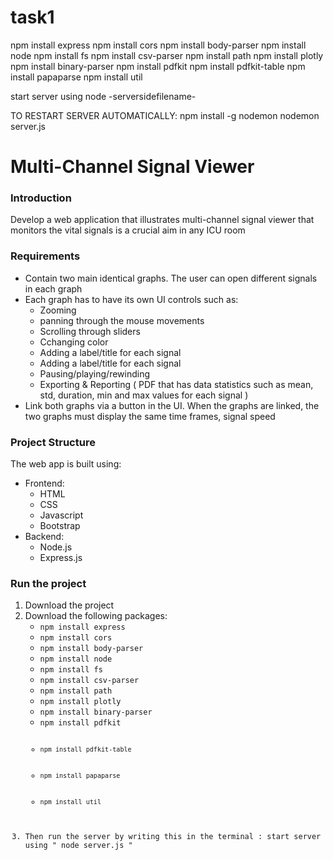 # task1

npm install express
npm install cors
npm install body-parser
npm install node
npm install fs
npm install csv-parser
npm install path
npm install plotly
npm install binary-parser
npm install pdfkit
npm install pdfkit-table
npm install papaparse
npm install util

start server using node -serversidefilename-

TO RESTART SERVER AUTOMATICALLY:
npm install -g nodemon
nodemon server.js

<h1> Multi-Channel Signal Viewer</h1>
<h3>Introduction</h3>
<p> Develop a web application that illustrates multi-channel signal viewer that monitors the vital signals is a crucial aim in any ICU room</p>
<h3>Requirements</h3>
    <ul>
    <li>Contain two main identical graphs. The user can open different signals in each graph</li>
    <li>Each graph has to have its own UI controls such as:
    <ul> 
    <li>Zooming</li>
    <li>panning through the mouse movements</li>
    <li>Scrolling through sliders</li>
    <li>Cchanging color</li>
    <li>Adding a label/title for each signal</li>
    <li>Adding a label/title for each signal</li>
    <li>Pausing/playing/rewinding</li>
    <li>Exporting & Reporting ( PDF that has data statistics such as mean, std, duration, min and max values for each signal ) </li>
    </ul>
    </li>
    <li>Link both graphs via a button in the UI. When the graphs are linked, the two graphs must display the same time frames, signal speed</li>
</ul>
<h3>Project Structure</h3>
<p>The web app is built using:
<ul>
    <li>Frontend: 
    <ul>
    <li>HTML</li>
    <li>CSS</li>
    <li>Javascript</li>
    <li>Bootstrap</li>
    </ul>
    </li>
    <li>Backend:
    <ul>
    <li>Node.js</li>
    <li>Express.js</li>
    </ul></li>
</ul>

<h3>Run the project</h3>
<ol>
<li>Download the project</li> 
<li>Download the following packages:
<ul>
    <li><code>npm install express</code></li>
    <li><code>npm install cors</code></li>
    <li><code>npm install body-parser</code></li>
    <li><code>npm install node</code></li>
    <li><code>npm install fs</code></li>
    <li><code>npm install csv-parser</code></li>
    <li><code>npm install path</code></li>
    <li><code>npm install plotly</code></li>
    <li><code>npm install binary-parser</code></li>
    <li><code>npm install pdfkit</li>
    <li><code>npm install pdfkit-table</code></li>
    <li><code>npm install papaparse</code></li>
    <li><code>npm install util</code></li>
</ul>
</li>
<li>Then run the server by writing this in the terminal : start server using " node server.js "</li>
</ol>